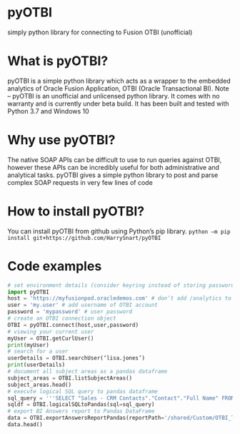 # pyOTBI
simply python library for connecting to Fusion OTBI (unofficial)

# What is pyOTBI?
pyOTBI is a simple python library which acts as a wrapper to the embedded analytics of Oracle Fusion Application, OTBI (Oracle Transactional BI).
Note – pyOTBI is an unofficial and unlicensed python library. It comes with no warranty and is currently under beta build. It has been built and tested with Python 3.7 and Windows 10

# Why use pyOTBI?
The native SOAP APIs can be difficult to use to run queries against OTBI, however these APIs can be incredibly useful for both administrative and analytical tasks. pyOTBI gives a simple python library to post and parse complex SOAP requests in very few lines of code

# How to install pyOTBI?
You can install pyOTBI from github using Python’s pip library.
```python –m pip install git+https://github.com/HarrySnart/pyOTBI```

# Code examples
```python
# set environment details (consider keyring instead of storing passwords in plain text)
import pyOTBI
host = 'https://myfusionpod.oracledemos.com' # don’t add /analytics to OTBI host
user = 'my.user' # add username of OTBI account
password = 'mypassword' # user password
# create an OTBI connection object
OTBI = pyOTBI.connect(host,user,password)
# viewing your current user
myUser = OTBI.getCurlUser()
print(myUser)
# search for a user
userDetails = OTBI.searchUser(‘lisa.jones’)
print(userDetails)
# document all subject areas as a pandas dataframe
subject_areas = OTBI.listSubjectAreas()
subject_areas.head()
# execute logical SQL query to pandas dataframe
sql_query = '''SELECT "Sales - CRM Contacts"."Contact"."Full Name" FROM "Sales - CRM Contacts"'''
sqldf = OTBI.logicalSQLtoPandas(sql=sql_query)
# export BI Answers report to Pandas DataFrame
data = OTBI.exportAnswersReportPandas(reportPath='/shared/Custom/OTBI_TESTING_HS/SALES_REPORT')
data.head()
```
